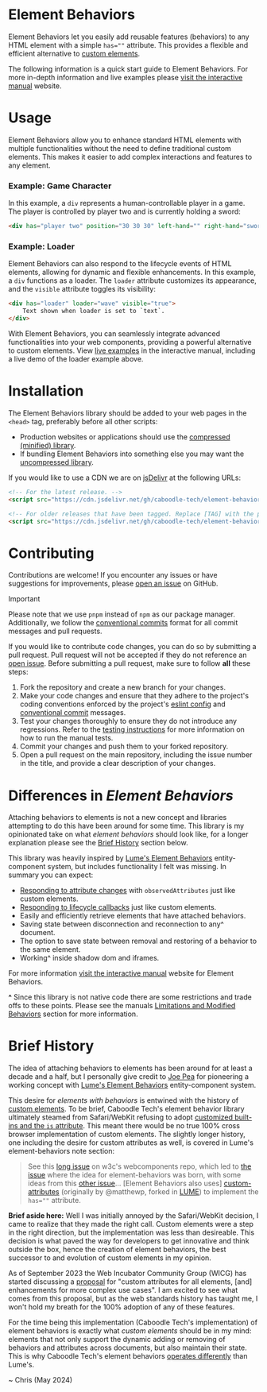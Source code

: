 # Element Behaviors

Element Behaviors let you easily add reusable features (behaviors) to any HTML element with a simple `has=""` attribute. This provides a flexible and efficient alternative to [custom elements](https://developer.mozilla.org/en-US/docs/Web/API/Web_components#custom_elements).

The following information is a quick start guide to Element Behaviors. For more in-depth information and live examples please [visit the interactive manual](https://caboodle-tech.github.io/element-behaviors/index.html) website.

# Usage

Element Behaviors allow you to enhance standard HTML elements with multiple functionalities without the need to define traditional custom elements. This makes it easier to add complex interactions and features to any element.

### Example: Game Character

In this example, a `div` represents a human-controllable player in a game. The player is controlled by player two and is currently holding a sword:

```html
<div has="player two" position="30 30 30" left-hand="" right-hand="sword"></div>
```

### Example: Loader

Element Behaviors can also respond to the lifecycle events of HTML elements, allowing for dynamic and flexible enhancements. In this example, a `div` functions as a loader. The `loader` attribute customizes its appearance, and the `visible` attribute toggles its visibility:

```html
<div has="loader" loader="wave" visible="true">
    Text shown when loader is set to `text`.
</div>
```

With Element Behaviors, you can seamlessly integrate advanced functionalities into your web components, providing a powerful alternative to custom elements. View [live examples](https://caboodle-tech.github.io/element-behaviors/index.html) in the interactive manual, including a live demo of the loader example above.

# Installation

The Element Behaviors library should be added to your web pages in the `<head>` tag, preferably before all other scripts:

- Production websites or applications should use the [compressed (minified) library](./dist/eb.min.js).
- If bundling Element Behaviors into something else you may want the [uncompressed library](./dist/eb.js).

If you would like to use a CDN we are on [jsDelivr](https://www.jsdelivr.com/) at the following URLs:

```html
<!-- For the latest release. -->
<script src="https://cdn.jsdelivr.net/gh/caboodle-tech/element-behaviors@main/dist/eb.min.js"></script>

<!-- For older releases that have been tagged. Replace [TAG] with the proper semver number. -->
<script src="https://cdn.jsdelivr.net/gh/caboodle-tech/element-behaviors@[TAG]/dist/eb.min.js"></script>
```

# Contributing
Contributions are welcome! If you encounter any issues or have suggestions for improvements, please [open an issue](https://github.com/caboodle-tech/element-behaviors/issues) on GitHub.

> [!IMPORTANT]
> Please note that we use `pnpm` instead of `npm` as our package manager. Additionally, we follow the [conventional commits](https://www.conventionalcommits.org/en/v1.0.0/) format for all commit messages and pull requests.

If you would like to contribute code changes, you can do so by submitting a pull request. Pull request will not be accepted if they do not reference an [open issue](https://github.com/caboodle-tech/element-behaviors/issues). Before submitting a pull request, make sure to follow **all** these steps:

1. Fork the repository and create a new branch for your changes.
2. Make your code changes and ensure that they adhere to the project's coding conventions enforced by the project's [eslint config](./eslint.config.js) and [conventional commit](https://www.conventionalcommits.org/en/v1.0.0/) messages.
3. Test your changes thoroughly to ensure they do not introduce any regressions. Refer to the [testing instructions](./test/README.md) for more information on how to run the manual tests.
4. Commit your changes and push them to your forked repository.
5. Open a pull request on the main repository, including the issue number in the title, and provide a clear description of your changes.

# Differences in *Element Behaviors*

Attaching behaviors to elements is not a new concept and libraries attempting to do this have been around for some time. This library is my opinionated take on what *element behaviors* should look like, for a longer explanation please see the [Brief History](#brief-history) section below.

This library was heavily inspired by [Lume's Element Behaviors](https://github.com/lume/element-behaviors) entity-component system, but includes functionality I felt was missing. In summary you can expect:

- [Responding to attribute changes](https://developer.mozilla.org/en-US/docs/Web/API/Web_components/Using_custom_elements#responding_to_attribute_changes) with `observedAttributes` just like custom elements.
- [Responding to lifecycle callbacks](https://developer.mozilla.org/en-US/docs/Web/API/Web_components/Using_custom_elements#custom_element_lifecycle_callbacks) just like custom elements.
- Easily and efficiently retrieve elements that have attached behaviors.
- Saving state between disconnection and reconnection to any^ document.
- The option to save state between removal and restoring of a behavior to the same element.
- Working^ inside shadow dom and iframes.

For more information [visit the interactive manual](https://caboodle-tech.github.io/element-behaviors/index.html) website for Element Behaviors. 

**^** Since this library is not native code there are some restrictions and trade offs to these points. Please see the manuals [Limitations and Modified Behaviors](https://caboodle-tech.github.io/element-behaviors/index.html#limitations-and-modified-behavior) section for more information.

# Brief History

The idea of attaching behaviors to elements has been around for at least a decade and a half, but I personally give credit to [Joe Pea](https://github.com/trusktr) for pioneering a working concept with [Lume's Element Behaviors](https://github.com/lume/element-behaviors) entity-component system.

This desire for *elements with behaviors* is entwined with the history of [custom elements](https://developer.mozilla.org/en-US/docs/Web/API/Web_components#custom_elements). To be brief, Caboodle Tech's element behavior library ultimately steamed from Safari/WebKit refusing to adopt [customized built-ins and the `is` attribute](https://bugs.webkit.org/show_bug.cgi?id=182671). This meant there would be no true 100% cross browser implementation of custom elements. The slightly longer history, one including the desire for custom attributes as well, is covered in Lume's element-behaviors note section: 

> See this [long issue](https://github.com/w3c/webcomponents/issues/509) on w3c's webcomponents repo,
  which led to [the issue](https://github.com/w3c/webcomponents/issues/662) where the idea for element-behaviors was born,
  with some ideas from this [other issue](https://github.com/w3c/webcomponents/issues/663)... [Element Behaviors also uses] [custom-attributes](https://github.com/lume/custom-attributes) (originally by @matthewp, forked
  in [LUME](https://lume.io)) to implement the `has=""` attribute.

**Brief aside here:** Well I was initially annoyed by the Safari/WebKit decision, I came to realize that they made the right call. Custom elements were a step in the right direction, but the implementation was less than desireable. This decision is what paved the way for developers to get innovative and think outside the box, hence the creation of element behaviors, the best successor to and evolution of custom elements in my opinion.

As of September 2023 the Web Incubator Community Group (WICG) has started discussing a [proposal](https://github.com/WICG/webcomponents/issues/1029) for "custom attributes for all elements, [and] enhancements for more complex use cases". I am excited to see what comes from this proposal, but as the web standards history has taught me, I won't hold my breath for the 100% adoption of any of these features.

For the time being this implementation (Caboodle Tech's implementation) of element behaviors is exactly what *custom elements* should be in my mind: elements that not only support the  dynamic adding or removing of behaviors and attributes across documents, but also maintain their state. This is why Caboodle Tech's element behaviors [operates differently](#differences-in-element-behaviors) than Lume's.

~ Chris (May 2024)